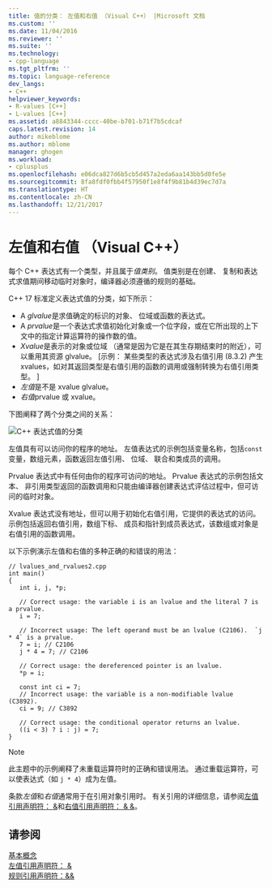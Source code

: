 ```yaml
---
title: 值的分类： 左值和右值 （Visual C++） |Microsoft 文档
ms.custom: ''
ms.date: 11/04/2016
ms.reviewer: ''
ms.suite: ''
ms.technology:
- cpp-language
ms.tgt_pltfrm: ''
ms.topic: language-reference
dev_langs:
- C++
helpviewer_keywords:
- R-values [C++]
- L-values [C++]
ms.assetid: a8843344-cccc-40be-b701-b71f7b5cdcaf
caps.latest.revision: 14
author: mikeblome
ms.author: mblome
manager: ghogen
ms.workload:
- cplusplus
ms.openlocfilehash: e06dca827d6b5cb5d457a2eda6aa143bb5d0fe5e
ms.sourcegitcommit: 8fa8fdf0fbb4f57950f1e8f4f9b81b4d39ec7d7a
ms.translationtype: HT
ms.contentlocale: zh-CN
ms.lasthandoff: 12/21/2017
---
```

# <a name="lvalues-and-rvalues-visual-c"></a>左值和右值 （Visual C++）
每个 C++ 表达式有一个类型，并且属于*值类别*。 值类别是在创建、 复制和表达式求值期间移动临时对象时，编译器必须遵循的规则的基础。 

 C++ 17 标准定义表达式值的分类，如下所示：

- A *glvalue*是求值确定的标识的对象、 位域或函数的表达式。 
- A *prvalue*是一个表达式求值初始化对象或一个位字段，或在它所出现的上下文中的指定计算运算符的操作数的值。 
- *Xvalue*是表示的对象或位域 （通常是因为它是在其生存期结束时的附近），可以重用其资源 glvalue。 [示例： 某些类型的表达式涉及右值引用 (8.3.2) 产生 xvalues，如对其返回类型是右值引用的函数的调用或强制转换为右值引用类型。 ] 
- *左值*是不是 xvalue glvalue。 
- *右值*prvalue 或 xvalue。 

下图阐释了两个分类之间的关系：

 ![C++ 表达式值的分类](media/value_categories.png "C++ 表达式值的分类")  
 
 左值具有可以访问你的程序的地址。 左值表达式的示例包括变量名称，包括`const`变量，数组元素，函数返回左值引用、 位域、 联合和类成员的调用。 
 
 Prvalue 表达式中有任何由你的程序可访问的地址。 Prvalue 表达式的示例包括文本、 非引用类型返回的函数调用和只能由编译器创建表达式评估过程中，但可访问的临时对象。 

 Xvalue 表达式没有地址，但可以用于初始化右值引用，它提供的表达式的访问。 示例包括返回右值引用，数组下标、 成员和指针到成员表达式，该数组或对象是右值引用的函数调用。 
 
 以下示例演示左值和右值的多种正确的和错误的用法：  
  
```  
// lvalues_and_rvalues2.cpp  
int main()  
{  
   int i, j, *p;  
  
   // Correct usage: the variable i is an lvalue and the literal 7 is a prvalue.  
   i = 7;  
  
   // Incorrect usage: The left operand must be an lvalue (C2106).  `j * 4` is a prvalue.
   7 = i; // C2106  
   j * 4 = 7; // C2106  
  
   // Correct usage: the dereferenced pointer is an lvalue.  
   *p = i;   
  
   const int ci = 7;  
   // Incorrect usage: the variable is a non-modifiable lvalue (C3892).  
   ci = 9; // C3892  
  
   // Correct usage: the conditional operator returns an lvalue.  
   ((i < 3) ? i : j) = 7;  
}  
```  
  
> [!NOTE]
>  此主题中的示例阐释了未重载运算符时的正确和错误用法。 通过重载运算符，可以使表达式（如 `j * 4`）成为左值。  

  
 条款*左值*和*右值*通常用于在引用对象引用时。 有关引用的详细信息，请参阅[左值引用声明符： &](../cpp/lvalue-reference-declarator-amp.md)和[右值引用声明符： & &](../cpp/rvalue-reference-declarator-amp-amp.md)。  
  
## <a name="see-also"></a>请参阅  
 [基本概念](../cpp/basic-concepts-cpp.md)   
 [左值引用声明符： &](../cpp/lvalue-reference-declarator-amp.md)   
 [规则引用声明符：&&](../cpp/rvalue-reference-declarator-amp-amp.md)